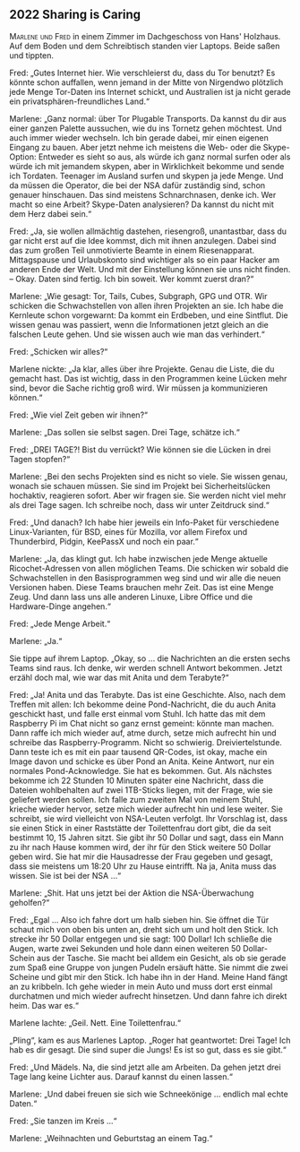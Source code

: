 ## **2022** Sharing is Caring

<span style="font-variant:small-caps;">Marlene und Fred</span> in einem Zimmer im Dachgeschoss von Hans' Holzhaus.
Auf dem Boden und dem Schreibtisch standen vier Laptops.
Beide saßen und tippten.

Fred: „Gutes Internet hier.
Wie verschleierst du, dass du Tor benutzt?
Es könnte schon auffallen, wenn jemand in der Mitte von Nirgendwo plötzlich jede Menge Tor-Daten ins Internet schickt, und Australien ist ja nicht gerade ein privatsphären-freundliches Land.“

Marlene: „Ganz normal: über Tor Plugable Transports.
Da kannst du dir aus einer ganzen Palette aussuchen, wie du ins Tornetz gehen möchtest.
Und auch immer wieder wechseln.
Ich bin gerade dabei, mir einen eigenen Eingang zu bauen.
Aber jetzt nehme ich meistens die Web- oder die Skype-Option: Entweder es sieht so aus, als würde ich ganz normal surfen oder als würde ich mit jemandem skypen, aber in Wirklichkeit bekomme und sende ich Tordaten.
Teenager im Ausland surfen und skypen ja jede Menge.
Und da müssen die Operator, die bei der NSA dafür zuständig sind, schon genauer hinschauen.
Das sind meistens Schnarchnasen, denke ich.
Wer macht so eine Arbeit?
Skype-Daten analysieren?
Da kannst du nicht mit dem Herz dabei sein.“

Fred: „Ja, sie wollen allmächtig dastehen, riesengroß, unantastbar, dass du gar nicht erst auf die Idee kommst, dich mit ihnen anzulegen.
Dabei sind das zum großen Teil unmotivierte Beamte in einem Riesenapparat.
Mittagspause und Urlaubskonto sind wichtiger als so ein paar Hacker am anderen Ende der Welt.
Und mit der Einstellung können sie uns nicht finden.
– Okay.
Daten sind fertig.
Ich bin soweit.
Wer kommt zuerst dran?“

Marlene: „Wie gesagt: Tor, Tails, Cubes, Subgraph, GPG und OTR.
Wir schicken die Schwachstellen von allen ihren Projekten an sie.
Ich habe die Kernleute schon vorgewarnt: 
Da kommt ein Erdbeben, und eine Sintflut.
Die wissen genau was passiert, wenn die Informationen jetzt gleich an die falschen Leute gehen.
Und sie wissen auch wie man das verhindert.“

Fred: „Schicken wir alles?“

Marlene nickte: „Ja klar, alles über ihre Projekte.
Genau die Liste, die du gemacht hast.
Das ist wichtig, dass in den Programmen keine Lücken mehr sind, bevor die Sache richtig groß wird.
Wir müssen ja kommunizieren können.“

Fred: „Wie viel Zeit geben wir ihnen?“

Marlene: „Das sollen sie selbst sagen.
Drei Tage, schätze ich.“

Fred: „DREI TAGE?!
Bist du verrückt?
Wie können sie die Lücken in drei Tagen stopfen?“

Marlene: „Bei den sechs Projekten sind es nicht so viele.
Sie wissen genau, wonach sie schauen müssen.
Sie sind im Projekt bei Sicherheitslücken hochaktiv, reagieren sofort.
Aber wir fragen sie.
Sie werden nicht viel mehr als drei Tage sagen.
Ich schreibe noch, dass wir unter Zeitdruck sind.“

Fred: „Und danach?
Ich habe hier jeweils ein Info-Paket für verschiedene Linux-Varianten, für BSD, eines für Mozilla, vor allem Firefox und Thunderbird, Pidgin, KeePassX und noch ein paar.“

Marlene: „Ja, das klingt gut.
Ich habe inzwischen jede Menge aktuelle Ricochet-Adressen von allen möglichen Teams.
Die schicken wir sobald die Schwachstellen in den Basisprogrammen weg sind und wir alle die neuen Versionen haben.
Diese Teams brauchen mehr Zeit.
Das ist eine Menge Zeug.
Und dann lass uns alle anderen Linuxe, Libre Office und die Hardware-Dinge angehen.“

Fred: „Jede Menge Arbeit.“

Marlene: „Ja.“

Sie tippe auf ihrem Laptop.
„Okay, so ... die Nachrichten an die ersten sechs Teams sind raus.
Ich denke, wir werden schnell Antwort bekommen.
Jetzt erzähl doch mal, wie war das mit Anita und dem Terabyte?“

Fred: „Ja! Anita und das Terabyte.
Das ist eine Geschichte.
Also, nach dem Treffen mit allen: Ich bekomme deine Pond-Nachricht, die du auch Anita geschickt hast, und falle erst einmal vom Stuhl.
Ich hatte das mit dem Raspberry Pi im Chat nicht so ganz ernst gemeint: könnte man machen.
Dann raffe ich mich wieder auf, atme durch, setze mich aufrecht hin und schreibe das Raspberry-Programm.
Nicht so schwierig.
Dreiviertelstunde.
Dann teste ich es mit ein paar tausend QR-Codes, ist okay, mache ein Image davon und schicke es über Pond an Anita.
Keine Antwort, nur ein normales Pond-Acknowledge.
Sie hat es bekommen.
Gut.
Als nächstes bekomme ich 22 Stunden 10 Minuten später eine Nachricht, dass die Dateien wohlbehalten auf zwei 1TB-Sticks liegen, mit der Frage, wie sie geliefert werden sollen.
Ich falle zum zweiten Mal von meinem Stuhl, krieche wieder hervor, setze mich wieder aufrecht hin und lese weiter.
Sie schreibt, sie wird vielleicht von NSA-Leuten verfolgt.
Ihr Vorschlag ist, dass sie einen Stick in einer Raststätte der Toilettenfrau dort gibt, die da seit bestimmt 10, 15 Jahren sitzt.
Sie gibt ihr 50 Dollar und sagt, dass ein Mann zu ihr nach Hause kommen wird, der ihr für den Stick weitere 50 Dollar geben wird.
Sie hat mir die Hausadresse der Frau gegeben und gesagt, dass sie meistens um 18:20 Uhr zu Hause eintrifft.
Na ja, Anita muss das wissen.
Sie ist bei der NSA …“

Marlene: „Shit.
Hat uns jetzt bei der Aktion die NSA-Überwachung geholfen?“

Fred: „Egal ...
Also ich fahre dort um halb sieben hin.
Sie öffnet die Tür schaut mich von oben bis unten an, dreht sich um und holt den Stick.
Ich strecke ihr 50 Dollar entgegen und sie sagt: 100 Dollar!
Ich schließe die Augen, warte zwei Sekunden und hole dann einen weiteren 50 Dollar-Schein aus der Tasche.
Sie macht bei alldem ein Gesicht, als ob sie gerade zum Spaß eine Gruppe von jungen Pudeln ersäuft hätte.
Sie nimmt die zwei Scheine und gibt mir den Stick.
Ich habe ihn in der Hand.
Meine Hand fängt an zu kribbeln.
Ich gehe wieder in mein Auto und muss dort erst einmal durchatmen und mich wieder aufrecht hinsetzen.
Und dann fahre ich direkt heim.
Das war es.“

Marlene lachte: „Geil.
Nett.
Eine Toilettenfrau.“

„Pling“, kam es aus Marlenes Laptop.
„Roger hat geantwortet: Drei Tage!
Ich hab es dir gesagt.
Die sind super die Jungs!
Es ist so gut, dass es sie gibt.“

Fred: „Und Mädels.
Na, die sind jetzt alle am Arbeiten.
Da gehen jetzt drei Tage lang keine Lichter aus.
Darauf kannst du einen lassen.“

Marlene: „Und dabei freuen sie sich wie Schneekönige ... endlich mal echte Daten.“

Fred: „Sie tanzen im Kreis ...“

Marlene: „Weihnachten und Geburtstag an einem Tag.“
